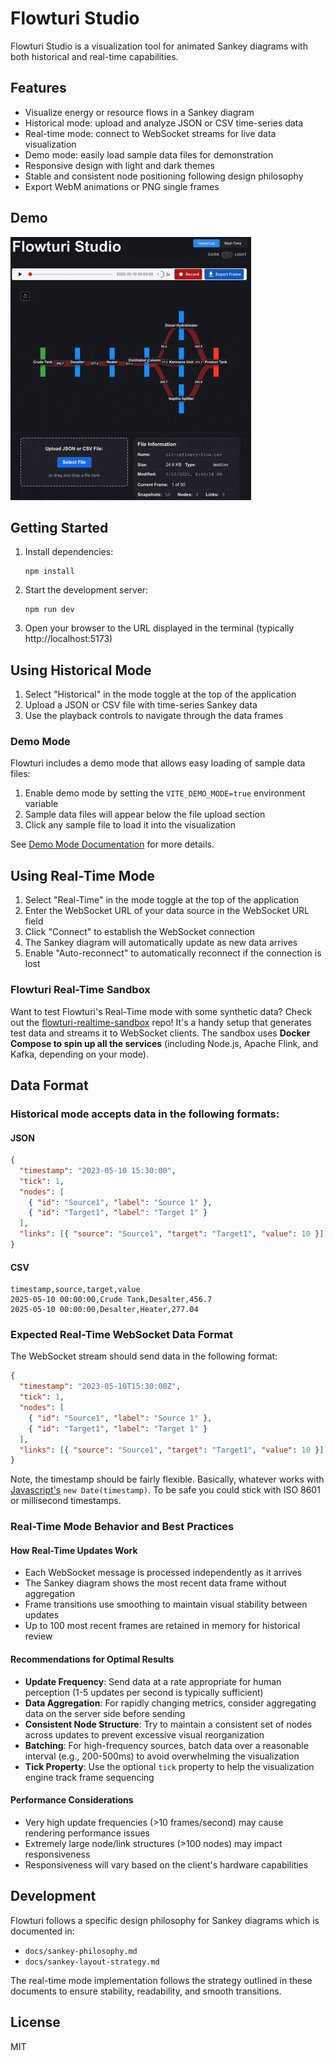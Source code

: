 # Flowturi Studio

Flowturi Studio is a visualization tool for animated Sankey diagrams with both historical and real-time capabilities.

## Features

- Visualize energy or resource flows in a Sankey diagram
- Historical mode: upload and analyze JSON or CSV time-series data
- Real-time mode: connect to WebSocket streams for live data visualization
- Demo mode: easily load sample data files for demonstration
- Responsive design with light and dark themes
- Stable and consistent node positioning following design philosophy
- Export WebM animations or PNG single frames

## Demo

![Flowturi animation](assets/FlowturiDemo.gif)

## Getting Started

1. Install dependencies:

   ```
   npm install
   ```

2. Start the development server:

   ```
   npm run dev
   ```

3. Open your browser to the URL displayed in the terminal (typically http://localhost:5173)

## Using Historical Mode

1. Select "Historical" in the mode toggle at the top of the application
2. Upload a JSON or CSV file with time-series Sankey data
3. Use the playback controls to navigate through the data frames

### Demo Mode

Flowturi includes a demo mode that allows easy loading of sample data files:

1. Enable demo mode by setting the `VITE_DEMO_MODE=true` environment variable
2. Sample data files will appear below the file upload section
3. Click any sample file to load it into the visualization

See [Demo Mode Documentation](docs/demo-mode.md) for more details.

## Using Real-Time Mode

1. Select "Real-Time" in the mode toggle at the top of the application
2. Enter the WebSocket URL of your data source in the WebSocket URL field
3. Click "Connect" to establish the WebSocket connection
4. The Sankey diagram will automatically update as new data arrives
5. Enable "Auto-reconnect" to automatically reconnect if the connection is lost

### Flowturi Real-Time Sandbox

Want to test Flowturi's Real-Time mode with some synthetic data? Check out the [flowturi-realtime-sandbox](https://github.com/ThatOrJohn/flowturi-realtime-sandbox) repo! It's a handy setup that generates test data and streams it to WebSocket clients. The sandbox uses **Docker Compose to spin up all the services** (including Node.js, Apache Flink, and Kafka, depending on your mode).

## Data Format

### Historical mode accepts data in the following formats:

#### JSON

```json
{
  "timestamp": "2023-05-10 15:30:00",
  "tick": 1,
  "nodes": [
    { "id": "Source1", "label": "Source 1" },
    { "id": "Target1", "label": "Target 1" }
  ],
  "links": [{ "source": "Source1", "target": "Target1", "value": 10 }]
}
```

#### CSV

```csv
timestamp,source,target,value
2025-05-10 00:00:00,Crude Tank,Desalter,456.7
2025-05-10 00:00:00,Desalter,Heater,277.04
```

### Expected Real-Time WebSocket Data Format

The WebSocket stream should send data in the following format:

```json
{
  "timestamp": "2023-05-10T15:30:00Z",
  "tick": 1,
  "nodes": [
    { "id": "Source1", "label": "Source 1" },
    { "id": "Target1", "label": "Target 1" }
  ],
  "links": [{ "source": "Source1", "target": "Target1", "value": 10 }]
}
```

Note, the timestamp should be fairly flexible. Basically, whatever works with [Javascript's](https://developer.mozilla.org/en-US/docs/Web/JavaScript/Reference/Global_Objects/Date/parse) `new Date(timestamp)`. To be safe you could stick with ISO 8601 or millisecond timestamps.

### Real-Time Mode Behavior and Best Practices

#### How Real-Time Updates Work

- Each WebSocket message is processed independently as it arrives
- The Sankey diagram shows the most recent data frame without aggregation
- Frame transitions use smoothing to maintain visual stability between updates
- Up to 100 most recent frames are retained in memory for historical review

#### Recommendations for Optimal Results

- **Update Frequency**: Send data at a rate appropriate for human perception (1-5 updates per second is typically sufficient)
- **Data Aggregation**: For rapidly changing metrics, consider aggregating data on the server side before sending
- **Consistent Node Structure**: Try to maintain a consistent set of nodes across updates to prevent excessive visual reorganization
- **Batching**: For high-frequency sources, batch data over a reasonable interval (e.g., 200-500ms) to avoid overwhelming the visualization
- **Tick Property**: Use the optional `tick` property to help the visualization engine track frame sequencing

#### Performance Considerations

- Very high update frequencies (>10 frames/second) may cause rendering performance issues
- Extremely large node/link structures (>100 nodes) may impact responsiveness
- Responsiveness will vary based on the client's hardware capabilities

## Development

Flowturi follows a specific design philosophy for Sankey diagrams which is documented in:

- `docs/sankey-philosophy.md`
- `docs/sankey-layout-strategy.md`

The real-time mode implementation follows the strategy outlined in these documents to ensure stability,
readability, and smooth transitions.

## License

MIT
